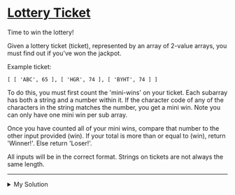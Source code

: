 # [Lottery Ticket](https://www.codewars.com/kata/57f625992f4d53c24200070e)

Time to win the lottery!

Given a lottery ticket (ticket), represented by an array of 2-value arrays, you must find out if you've won the jackpot.

Example ticket:

    [ [ 'ABC', 65 ], [ 'HGR', 74 ], [ 'BYHT', 74 ] ]

To do this, you must first count the 'mini-wins' on your ticket. Each subarray has both a string and a number within it. If the character code of any of the characters in the string matches the number, you get a mini win. Note you can only have one mini win per sub array.

Once you have counted all of your mini wins, compare that number to the other input provided (win). If your total is more than or equal to (win), return 'Winner!'. Else return 'Loser!'.

All inputs will be in the correct format. Strings on tickets are not always the same length.

---

<details><summary>My Solution</summary>

```js
function bingo(ticket, win) {
  let miniWin = 0
  ticket.forEach(t => {
    if (t[0].split('').some(v => v.charCodeAt(0) === t[1])) miniWin++
  })

  return miniWin < win ? 'Loser!' : 'Winner!'
}
```

</details>
